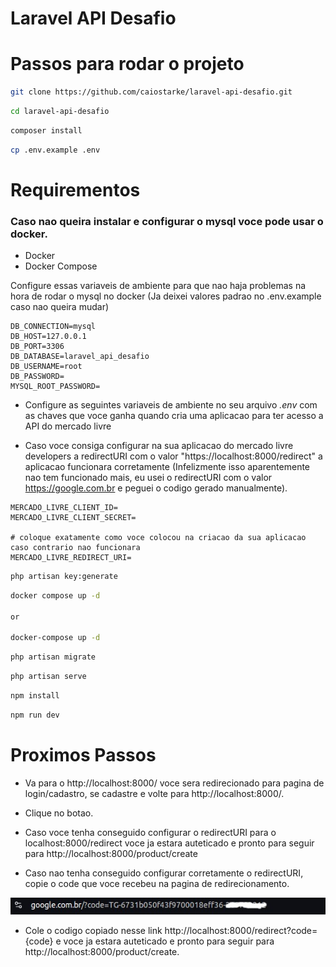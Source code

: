 # Laravel API Desafio

# Passos para rodar o projeto

```bash
git clone https://github.com/caiostarke/laravel-api-desafio.git
```

```bash
cd laravel-api-desafio
```

```bash
composer install
```

```bash    
cp .env.example .env
```

# Requirementos

### Caso nao queira instalar e configurar o mysql voce pode usar o docker. 
- Docker 
- Docker Compose

Configure essas variaveis de ambiente para que nao haja problemas na hora de rodar o mysql no docker (Ja deixei valores padrao no .env.example caso nao queira mudar)

```.env
DB_CONNECTION=mysql
DB_HOST=127.0.0.1
DB_PORT=3306
DB_DATABASE=laravel_api_desafio
DB_USERNAME=root
DB_PASSWORD=
MYSQL_ROOT_PASSWORD=
```


- Configure as seguintes variaveis de ambiente no seu arquivo *.env* com as chaves que voce ganha quando cria uma aplicacao para ter acesso a API do mercado livre

- Caso voce consiga configurar na sua aplicacao do mercado livre developers a redirectURI com o valor "https://localhost:8000/redirect" a aplicacao funcionara corretamente (Infelizmente isso aparentemente nao tem funcionado mais, eu usei o redirectURI com o valor https://google.com.br e peguei o codigo gerado manualmente).

```
MERCADO_LIVRE_CLIENT_ID=
MERCADO_LIVRE_CLIENT_SECRET=

# coloque exatamente como voce colocou na criacao da sua aplicacao caso contrario nao funcionara
MERCADO_LIVRE_REDIRECT_URI=
```

```bash
php artisan key:generate
```

```bash
docker compose up -d

or

docker-compose up -d
```

```bash
php artisan migrate
```

```bash
php artisan serve
```

```bash
npm install
```

```bash
npm run dev
```

# Proximos Passos

- Va para o http://localhost:8000/ voce sera redirecionado para pagina de login/cadastro, se cadastre e volte para http://localhost:8000/.

- Clique no botao.

- Caso voce tenha conseguido configurar o redirectURI para o localhost:8000/redirect voce ja estara auteticado e pronto para seguir para http://localhost:8000/product/create

- Caso nao tenha conseguido configurar corretamente o redirectURI, copie o code que voce recebeu na pagina de redirecionamento.

![Step 1](step-1.jpg)

 - Cole o codigo copiado nesse link http://localhost:8000/redirect?code={code} e voce ja estara auteticado e pronto para seguir para http://localhost:8000/product/create.



